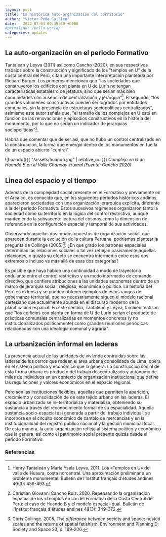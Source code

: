 ```yaml
---
layout: post
title: "La histórica auto-organización del territorio"
author: "Victor Peña Guillen"
date:   2022-07-04 09:35:30 +0900
#permalink: /hello-world/
categories: updates
---
```


## La auto-organización en el periodo Formativo

Tantalean y Leyva (2011) así como Cancho (2020), en sus respectivos trabajos sobre la construcción y significado de los "templos en U" de la costa central del Perú, citan una importante interpretación planteada por Richard Burger. Los primeros mencionan que "las sociedades que construyeron los edificios con planta en U de Lurín no tengan características estatales o de jefatura, sino que serían más bien comunidades con ausencia de centralización y jerarquía"[^1]. El segundo, "los grandes volúmenes constructivos pueden ser logrados por entidades comunales, sin la presencia de estructuras sociopolíticas centralizadas", asimismo este autor señala que, "el tamaño de los complejos en U está en función de las renovaciones y episodios constructivos en la historia del monumento, por lo que no serían un indicador de jerarquías sociopolíticas"[^2].

Habría que comentar que de ser así, que no hubo un control centralizado en la construccion, la forma que emergió dentro de los monumentos en fue la de un espacio abierto "central".

![huando]({{ "/assets/huando.jpg" | relative_url }})
*Complejo en U de Huando B en el Valle Chancay-Huaral (Fuente: Cancho 2020)*

## Linea del espacio y el tiempo

Además de la complejidad social presente en el Formativo y previamente en el Arcaico, es conocido que, en los siguientes periodos históricos andinos, aparecieron sociedades con una organización jerárquica explícita, diferente a la del periodo Formativo. Estos sucesivos regímenes organizaron tanto la sociedad como su territorio en la lógica del control restrictivo, aunque manteniendo la subyacente lectura del cosmos como la dimensión de referencia en la configuración espacial y temporal de sus actividades.

Observando aquellos dos modos opuestos de organización social, que aparecen durante la evolución de la cultura Peruana, podriamos plantear la pregunta de Collinge (2005)[^3]: ¿En que grado los patrones espaciales determinan las relaciones sociales o tal vez reflejan pasivamente aquellas relaciones, o quizás su efecto se encuentra intermedio entre esos dos extremos o incluso va mas allá de esas dos categorías?

Es posible que haya habido una continuidad a modo de trayectoria ondulante entre el control restrictivo y un modo intermedio de comando directivo, que confiere atribuciones a las unidades autonomas dentro de un marco de jerarquía social, religiosa, económica o política. La historia del Perú es extensa y se pueden obtener ejemplos de estos rangos de gobernanza territorial, que no necesariamente siguen el modelo racional cartesiano que actualmente abunda en el discurso moderno de la planificación espacial. En este sentido, Tantalean y Leyva, también matizan que "los edificios con planta en forma de U de Lurín serían el producto de prácticas comunales centralizadas en momentos concretos (y no institucionalizados políticamente) como grandes reuniones periódicas relacionadas con una ideología comunal y agraria".

## La urbanización informal en laderas

La presencia actual de las unidades de vivienda contruidas sobre las laderas de los cerros que rodean el área urbana consolidada de Lima, opera en el sistema político y económico que la genera.
La construcción social de esta forma urbana es producto del trabajo descentralizado y autónomo de miles de individuos en un contexto de organización institucional que define las regulaciones y valores económicos en el espacio regional.

Pero son las instituciones flexibles, aquellas que permiten la aparición, crecimiento y consolidación de de este tejido urbano en las laderas. El espacio urbanizado se re-territorializa y materializa, obteniendo su sustancia a través del reconocimiento formal de su espacialidad.
Aquella sustancia socio-espacial asi generada a partir del trabajo individual, se incorpora en el circuito económico de cambio de mercancías y en la institucionalidad del registro público nacional y la gestión municipal local. De esta manera, la auto-organización refleja al sistema político y económico que la genera, así como el patrimonio social presente quizás desde el periodo Formativo.

### Referencias

[^1]: Henry Tantaleán y María Ysela Leyva. 2011. Los «Templos en U» del valle de Huaura, costa norcentral. Una aproximación preliminar a un problema monumental. Bulletin de l'Institut français d'études andines 40(3): 459-493.

[^2]: Christian Giovanni Cancho Ruiz. 2020. Repensando la organización espacial de los «Templos en U» del Formativo de la Costa Central del Perú: el caso de Huando B y el modelo espacial-dual. Bulletin de l'Institut français d'études andines 49(3): 349-372.

[^3]: Chris Collinge. 2005. The _differance_ between society and space: nested scales and the returns of spatial fetishism. Environment and Planning D: Society and Space 23, p. 189-206.
